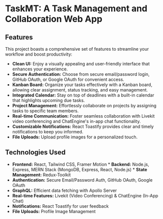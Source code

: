 # TaskMT: A Task Management and Collaboration Web App 

## Features

This project boasts a comprehensive set of features to streamline your workflow and boost productivity:

* **Clean UI:** Enjoy a visually appealing and user-friendly interface that enhances your experience.
* **Secure Authentication:** Choose from secure email/password login, GitHub OAuth, or Google OAuth for convenient access.
* **Kanban Board:**  Organize your tasks effectively with a Kanban board, allowing clear assignment, status tracking, and easy management.
* **Integrated Calendar:** Stay on top of deadlines with a built-in calendar that highlights upcoming due tasks.
* **Project Management:** Effortlessly collaborate on projects by assigning tasks to specific team members.
* **Real-time Communication:** Foster seamless collaboration with Livekit video conferencing and ChatEngine's in-app chat functionality.
* **Customizable Notifications:** React Toastify provides clear and timely notifications to keep you informed.
* **File Uploads:** Upload profile images for a personalized touch.

## Technologies Used

*  **Frontend:** React, Tailwind CSS, Framer Motion  *  **Backend:**  Node.js, Express, MERN Stack (MongoDB, Express, React, Node.js)  *  **State Management:** Redux-Toolkit
*  **Authentication:** Secure Email/Password Auth, GitHub OAuth, Google OAuth
*  **GraphQL:** Efficient data fetching with Apollo Server
*  **Real-time Features:** Livekit (Video Conferencing) & ChatEngine (In-App Chat)
*  **Notifications:** React Toastify for user feedback
*  **File Uploads:** Profile Image Management

